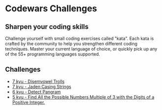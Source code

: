 # Codewars Challenges

## Sharpen your coding skills

Challenge yourself with small coding exercises called "kata". Each kata is crafted by the community to help you strengthen different coding techniques. Master your current language of choice, or quickly pick up any of the 55+ programming languages supported.

## Challenges

- [7 kyu - Disemvowel Trolls](https://www.codewars.com/kata/52fba66badcd10859f00097e/train/javascript)
- [7 kyu - Jaden Casing Strings](https://www.codewars.com/kata/5390bac347d09b7da40006f6/train/javascript)
- [6 kyu - Detect Pangram](https://www.codewars.com/kata/545cedaa9943f7fe7b000048/train/javascript)
- [5 kyu - Find All the Possible Numbers Multiple of 3 with the Digits of a Positive Integer.](https://www.codewars.com/kata/5828b9455421a4a4e8000007/train/javascript)
